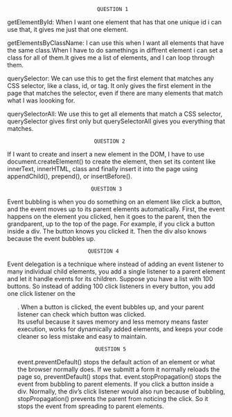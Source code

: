                                  QUESTION 1
getElementById: When I want one element that has that one unique id i can use that, it gives me just that one element.

getElementsByClassName: I can use this when I want all elements that have the same class.When I have to do samethings in diffrent element i can set a class for all of them.It gives me a list of elements, and I can loop through them.

querySelector: We can use this to get the first element that matches any CSS selector, like a class, id, or tag. It only gives the first element in the page that matches the selector, even if there are many elements that match what I was loooking for.

querySelectorAll: We use this to get all elements that match a CSS selector, querySelector gives first only but querySelectorAll gives you everything that matches.


                                QUESTION 2
If I want to create and insert a new element in the DOM, I have to use document.createElement() to create the element, then set its content like innerText, innerHTML, class and finally insert it into the page using  appendChild(), prepend(), or insertBefore().


                               QUESTION 3
Event bubbling is when you do something on an element like click a button, and the event moves up to its parent elements automatically. First, the event happens on the element you clicked, hen it goes to the parent, then the grandparent, up to the top of the page. For example, if you click a button inside a div. The button knows you clicked it. Then the div also knows because the event bubbles up.


                              QUESTION 4
Event delegation is a technique where instead of adding an event listener to many individual child elements, you add a single listener to a parent element and let it handle events for its children. Suppose you have a list with 100 buttons. So instead of adding 100 click listeners in every button, you add one click listener on the <ul>. When a button is clicked, the event bubbles up, and your parent listener can check which button was clicked.	
Its useful because it saves memory and less memory means faster execution, works for dynamically added elements, and keeps your code cleaner so less mistake and easy to maintain.


                             QUESTION 5
event.preventDefault() stops the default action of an element or what the browser normally does. If we submitt a form it normally reloads the page so, preventDefault() stops that.
event.stopPropagation() stops the event from bubbling to parent elements. If you click a button inside a div. Normally, the div’s click listener would also run because of bubbling, stopPropagation() prevents the parent from noticing the click. So it stops the event from spreading to parent elements.
